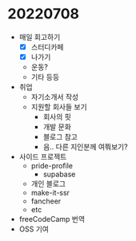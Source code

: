 # 20220708

* 매일 회고하기
  * [x] 스터디카페
  * [x] 나가기
  * 운동?
  * 기타 등등
* 취업
  * 자기소개서 작성
  * 지원할 회사들 보기
    * 회사의 핏
    * 개발 문화
    * 블로그 참고
    * 음.. 다른 지인분께 여쭤보기?
* 사이드 프로젝트
  * pride-profile
    * supabase
  * 개인 블로그
  * make-it-ssr
  * fancheer
  * etc
* freeCodeCamp 번역
* OSS 기여

